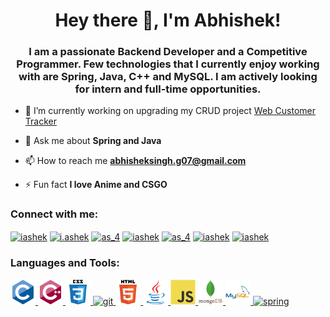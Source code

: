 <h1 align="center">Hey there 👋, I'm Abhishek!</h1>
<h3 align="center">I am a passionate Backend Developer and a Competitive Programmer. Few technologies that I currently enjoy working with are Spring, Java, C++ and MySQL. I am actively looking for intern and full-time opportunities.</h3>

- 🔭 I’m currently working on upgrading my CRUD project [Web Customer Tracker](https://github.com/iashek/web-customer-tracker)

- 💬 Ask me about **Spring and Java**

- 📫 How to reach me **abhisheksingh.g07@gmail.com**

- ⚡ Fun fact **I love Anime and CSGO**

<h3 align="left">Connect with me:</h3>
<p align="left">
<a href="https://linkedin.com/in/iashek" target="blank"><img align="center" src="https://raw.githubusercontent.com/rahuldkjain/github-profile-readme-generator/master/src/images/icons/Social/linked-in-alt.svg" alt="iashek" height="30" width="40" /></a>
<a href="https://instagram.com/i.ashek" target="blank"><img align="center" src="https://raw.githubusercontent.com/rahuldkjain/github-profile-readme-generator/master/src/images/icons/Social/instagram.svg" alt="i.ashek" height="30" width="40" /></a>
<a href="https://www.codechef.com/users/as_4" target="blank"><img align="center" src="https://cdn.jsdelivr.net/npm/simple-icons@3.1.0/icons/codechef.svg" alt="as_4" height="30" width="40" /></a>
<a href="https://www.hackerrank.com/iashek" target="blank"><img align="center" src="https://raw.githubusercontent.com/rahuldkjain/github-profile-readme-generator/master/src/images/icons/Social/hackerrank.svg" alt="iashek" height="30" width="40" /></a>
<a href="https://codeforces.com/profile/as_4" target="blank"><img align="center" src="https://cdn.jsdelivr.net/npm/simple-icons@3.0.1/icons/codeforces.svg" alt="as_4" height="30" width="40" /></a>
<a href="https://www.leetcode.com/iashek" target="blank"><img align="center" src="https://raw.githubusercontent.com/rahuldkjain/github-profile-readme-generator/master/src/images/icons/Social/leet-code.svg" alt="iashek" height="30" width="40" /></a>
<a href="https://auth.geeksforgeeks.org/user/iashek" target="blank"><img align="center" src="https://raw.githubusercontent.com/rahuldkjain/github-profile-readme-generator/master/src/images/icons/Social/geeks-for-geeks.svg" alt="iashek" height="30" width="40" /></a>
</p>

<h3 align="left">Languages and Tools:</h3>
<p align="left"> <a href="https://www.cprogramming.com/" target="_blank"> <img src="https://raw.githubusercontent.com/devicons/devicon/master/icons/c/c-original.svg" alt="c" width="40" height="40"/> </a> <a href="https://www.w3schools.com/cpp/" target="_blank"> <img src="https://raw.githubusercontent.com/devicons/devicon/master/icons/cplusplus/cplusplus-original.svg" alt="cplusplus" width="40" height="40"/> </a> <a href="https://www.w3schools.com/css/" target="_blank"> <img src="https://raw.githubusercontent.com/devicons/devicon/master/icons/css3/css3-original-wordmark.svg" alt="css3" width="40" height="40"/> </a> <a href="https://git-scm.com/" target="_blank"> <img src="https://www.vectorlogo.zone/logos/git-scm/git-scm-icon.svg" alt="git" width="40" height="40"/> </a> <a href="https://www.w3.org/html/" target="_blank"> <img src="https://raw.githubusercontent.com/devicons/devicon/master/icons/html5/html5-original-wordmark.svg" alt="html5" width="40" height="40"/> </a> <a href="https://www.java.com" target="_blank"> <img src="https://raw.githubusercontent.com/devicons/devicon/master/icons/java/java-original.svg" alt="java" width="40" height="40"/> </a> <a href="https://developer.mozilla.org/en-US/docs/Web/JavaScript" target="_blank"> <img src="https://raw.githubusercontent.com/devicons/devicon/master/icons/javascript/javascript-original.svg" alt="javascript" width="40" height="40"/> </a> <a href="https://www.mongodb.com/" target="_blank"> <img src="https://raw.githubusercontent.com/devicons/devicon/master/icons/mongodb/mongodb-original-wordmark.svg" alt="mongodb" width="40" height="40"/> </a> <a href="https://www.mysql.com/" target="_blank"> <img src="https://raw.githubusercontent.com/devicons/devicon/master/icons/mysql/mysql-original-wordmark.svg" alt="mysql" width="40" height="40"/> </a> <a href="https://spring.io/" target="_blank"> <img src="https://www.vectorlogo.zone/logos/springio/springio-icon.svg" alt="spring" width="40" height="40"/> </a> </p>

